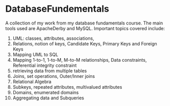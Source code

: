 # DatabaseFundementals

A collection of my work from my database fundamentals course. The main tools used are ApacheDerby and MySQL. Important topics covered include:
1. UML: classes, attributes, associations, 
2. Relations, notion of keys, Candidate Keys, Primary Keys and Foreign Keys
3. Mapping UML to SQL
4. Mapping 1-to-1, 1-to-M, M-to-M relationships, Data constraints, Referential integrity constraint
5. retrieving data from multiple tables
6. Joins, set operations, Outer/Inner joins
7. Relational Algebra
8. Subkeys, repeated attributes, multivalued attributes
9. Domains, enumerated domains
10. Aggregating data and Subqueries 
